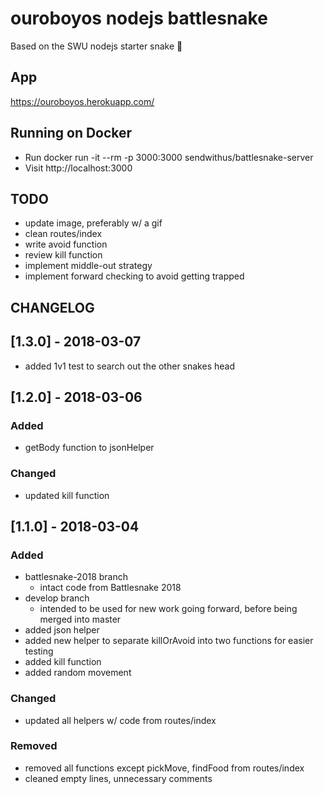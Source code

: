 # ouroboyos nodejs battlesnake

Based on the SWU nodejs starter snake 🐍

## App
https://ouroboyos.herokuapp.com/

## Running on Docker
- Run docker run -it --rm -p 3000:3000 sendwithus/battlesnake-server
- Visit http://localhost:3000

## TODO
- update image, preferably w/ a gif
- clean routes/index
- write avoid function
- review kill function
- implement middle-out strategy
- implement forward checking to avoid getting trapped 

## CHANGELOG
## [1.3.0] - 2018-03-07
- added 1v1 test to search out the other snakes head

## [1.2.0] - 2018-03-06
### Added
- getBody function to jsonHelper

### Changed
- updated kill function

## [1.1.0] - 2018-03-04
### Added
- battlesnake-2018 branch
	- intact code from Battlesnake 2018
- develop branch
	- intended to be used for new work going forward, before being merged into master
- added json helper 
- added new helper to separate killOrAvoid into two functions for easier testing
- added kill function
- added random movement

### Changed
- updated all helpers w/ code from routes/index

### Removed
- removed all functions except pickMove, findFood from routes/index
- cleaned empty lines, unnecessary comments
